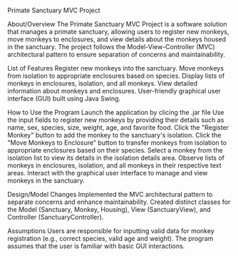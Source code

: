 Primate Sanctuary MVC Project

About/Overview
The Primate Sanctuary MVC Project is a software solution that manages a primate sanctuary, allowing users to register new monkeys, move monkeys to enclosures, and view details about the monkeys housed in the sanctuary. The project follows the Model-View-Controller (MVC) architectural pattern to ensure separation of concerns and maintainability.

List of Features
Register new monkeys into the sanctuary.
Move monkeys from isolation to appropriate enclosures based on species.
Display lists of monkeys in enclosures, isolation, and all monkeys.
View detailed information about monkeys and enclosures.
User-friendly graphical user interface (GUI) built using Java Swing.

How to Use the Program
Launch the application by clicing the .jar file
Use the input fields to register new monkeys by providing their details such as name, sex, species, size, weight, age, and favorite food.
Click the "Register Monkey" button to add the monkey to the sanctuary's isolation.
Click the "Move Monkeys to Enclosure" button to transfer monkeys from isolation to appropriate enclosures based on their species.
Select a monkey from the isolation list to view its details in the isolation details area.
Observe lists of monkeys in enclosures, isolation, and all monkeys in their respective text areas.
Interact with the graphical user interface to manage and view monkeys in the sanctuary.

Design/Model Changes
Implemented the MVC architectural pattern to separate concerns and enhance maintainability.
Created distinct classes for the Model (Sanctuary, Monkey, Housing), View (SanctuaryView), and Controller (SanctuaryController).

Assumptions
Users are responsible for inputting valid data for monkey registration (e.g., correct species, valid age and weight).
The program assumes that the user is familiar with basic GUI interactions.
